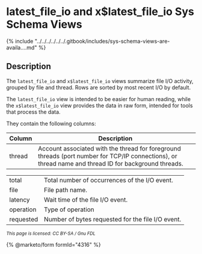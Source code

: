 # latest\_file\_io and x$latest\_file\_io Sys Schema Views

{% include "../../../../../../.gitbook/includes/sys-schema-views-are-availa....md" %}

## Description

The `latest_file_io` and `x$latest_file_io` views summarize file I/O activity, grouped by file and thread. Rows are sorted by most recent I/O by default.

The `latest_file_io` view is intended to be easier for human reading, while the `x$latest_file_io` view provides the data in raw form, intended for tools that process the data.

They contain the following columns:

| Column | Description                                                                                                                                          |
| ------ | ---------------------------------------------------------------------------------------------------------------------------------------------------- |
| thread | Account associated with the thread for foreground threads (port number for TCP/IP connections), or thread name and thread ID for background threads. |

|           |                                                   |
| --------- | ------------------------------------------------- |
| total     | Total number of occurrences of the I/O event.     |
| file      | File path name.                                   |
| latency   | Wait time of the file I/O event.                  |
| operation | Type of operation                                 |
| requested | Number of bytes requested for the file I/O event. |

<sub>_This page is licensed: CC BY-SA / Gnu FDL_</sub>

{% @marketo/form formId="4316" %}
